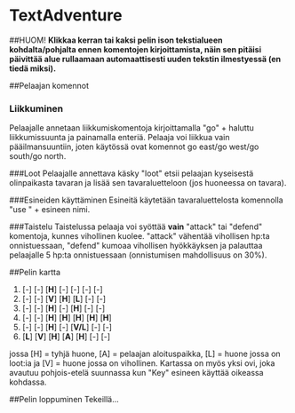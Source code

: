 # TextAdventure

##HUOM!
**Klikkaa kerran tai kaksi pelin ison tekstialueen kohdalta/pohjalta ennen komentojen kirjoittamista, näin sen pitäisi päivittää alue rullaamaan automaattisesti uuden tekstin ilmestyessä (en tiedä miksi).**

##Pelaajan komennot

### Liikkuminen
Pelaajalle annetaan liikkumiskomentoja kirjoittamalla "go" + haluttu liikkumissuunta ja painamalla enteriä. Pelaaja voi liikkua vain pääilmansuuntiin, joten käytössä ovat komennot go east/go west/go south/go north.

###Loot
Pelaajalle annettava käsky "loot" etsii pelaajan kyseisestä olinpaikasta tavaran ja lisää sen tavaraluetteloon (jos huoneessa on tavara).

###Esineiden käyttäminen
Esineitä käytetään tavaraluettelosta komennolla "use " + esineen nimi. 

###Taistelu
Taistelussa pelaaja voi syöttää **vain** "attack" tai "defend" komentoja, kunnes vihollinen kuolee. "attack" vähentää vihollisen hp:ta onnistuessaan, "defend" kumoaa vihollisen hyökkäyksen ja palauttaa pelaajalle 5 hp:ta onnistuessaan (onnistumisen mahdollisuus on 30%).

##Pelin kartta
1. [-] [-] [**H**] [-] [-] [-] [-]
2. [-] [-] [**V**] [**H**] [**L**] [-] [-]
3. [-] [-] [**H**] [-] [**H**] [-] [-]
4. [-] [-] [**H**] [**H**] [**H**] [**H**] [**H**]
5. [-] [-] [**H**] [-] [**V/L**] [-] [-]
6. [**L**] [**V**] [**H**] [**A**] [**H**] [-] [-]

jossa [H] = tyhjä huone, [A] = pelaajan aloituspaikka, [L] = huone jossa on loot:ia ja [V] = huone jossa on vihollinen.
Kartassa on myös yksi ovi, joka avautuu pohjois-etelä suunnassa kun "Key" esineen käyttää oikeassa kohdassa.

##Pelin loppuminen
Tekeillä...
